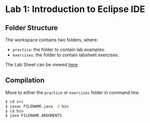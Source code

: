 # Lab 1: Introduction to Eclipse IDE

## Folder Structure

The workspace contains two folders, where:

- `practice`: the folder to contain lab examples.
- `exercises`: the folder to contain labsheet exercises.

The Lab Sheet can be viewed [here](labsheet.pdf)

## Compilation
Move to either the `practice` or `exercises` folder in command line.

```bash
$ cd src
$ javac FILENAME.java -d bin
$ cd bin
$ java FILENAME ARGUMENTS
```
